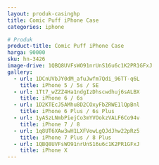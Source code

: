 ```yaml
---
layout: produk-casinghp
title: Comic Puff iPhone Case
categories: iphone

# Produk
product-title: Comic Puff iPhone Case
harga: 90000
sku: hn-3426
image-drive: 1QBQ8UVFsWO91nrUnS16u6c1K2PR1GFxJ
gallery:
  - url: 1DCnUVbJY0dM_afuJwfm7Qdi_96TT-q6L
    title: iPhone 5 / 5s / SE
  - url: 1Tt7_wZZZ4Ha1ndgIzDhscwdhuj6sALBX
    title: iPhone 6 / 6s
  - url: 1D2KTEcJ5AMhu8D2COxyFbZRWE1lQpBnl
    title: iPhone 6 Plus / 6s Plus
  - url: 1yASzLNmbPiejCo3mYVOokzVALF6Co94v
    title: iPhone 7 / 8
  - url: 1q8UT6XAw3wH1LXFVowLgQJdJhw22pRz5
    title: iPhone 7 Plus / 8 Plus
  - url: 1QBQ8UVFsWO91nrUnS16u6c1K2PR1GFxJ
    title: iPhone X
---
```


